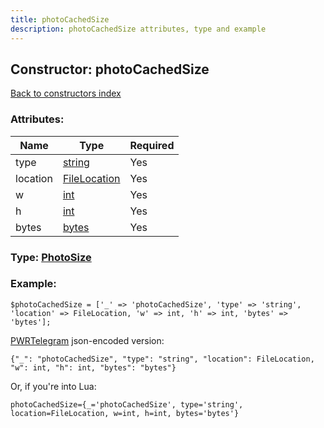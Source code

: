 ```yaml
---
title: photoCachedSize
description: photoCachedSize attributes, type and example
---
```

## Constructor: photoCachedSize  
[Back to constructors index](index.md)



### Attributes:

| Name     |    Type       | Required |
|----------|---------------|----------|
|type|[string](../types/string.md) | Yes|
|location|[FileLocation](../types/FileLocation.md) | Yes|
|w|[int](../types/int.md) | Yes|
|h|[int](../types/int.md) | Yes|
|bytes|[bytes](../types/bytes.md) | Yes|



### Type: [PhotoSize](../types/PhotoSize.md)


### Example:

```
$photoCachedSize = ['_' => 'photoCachedSize', 'type' => 'string', 'location' => FileLocation, 'w' => int, 'h' => int, 'bytes' => 'bytes'];
```  

[PWRTelegram](https://pwrtelegram.xyz) json-encoded version:

```
{"_": "photoCachedSize", "type": "string", "location": FileLocation, "w": int, "h": int, "bytes": "bytes"}
```


Or, if you're into Lua:  


```
photoCachedSize={_='photoCachedSize', type='string', location=FileLocation, w=int, h=int, bytes='bytes'}

```


